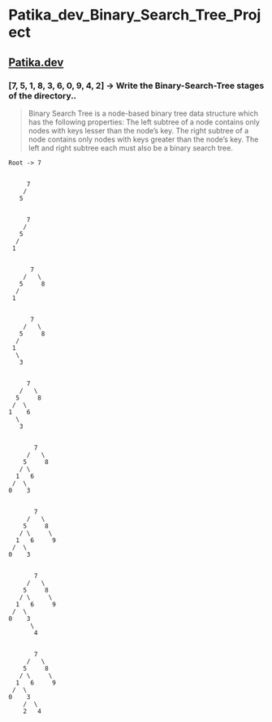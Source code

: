 # Patika_dev_Binary_Search_Tree_Project

[Patika.dev](https://www.patika.dev/tr)
---
### [7, 5, 1, 8, 3, 6, 0, 9, 4, 2] -> Write the Binary-Search-Tree stages of the directory.. ###


	
> Binary Search Tree is a node-based binary tree data structure which has the following properties:
    The left subtree of a node contains only nodes with keys lesser than the node’s key.
    The right subtree of a node contains only nodes with keys greater than the node’s key.
    The left and right subtree each must also be a binary search tree.

```
Root -> 7
```
```

     7
    /   
   5   
```
```

     7
    /   
   5     
  /      
 1   
```
```

      7
    /   \
   5     8
  /      
 1    
```

```

      7
    /   \
   5     8
  /      
 1  
  \
   3
```
```
  
     7
   /   \
  5     8
 /  \    
1    6
  \
   3
```
```

       7
     /   \
    5     8
   / \     
  1   6       
 /  \ 
0    3
```

```

       7
     /   \
    5     8
   / \     \
  1   6     9  
 /  \
0    3
```

```

       7
     /   \
    5     8
   / \     \
  1   6     9  
 /  \
0    3
      \
       4
```

```

       7
     /   \
    5     8
   / \     \
  1   6     9  
 /  \
0    3
    /  \
    2   4
```
